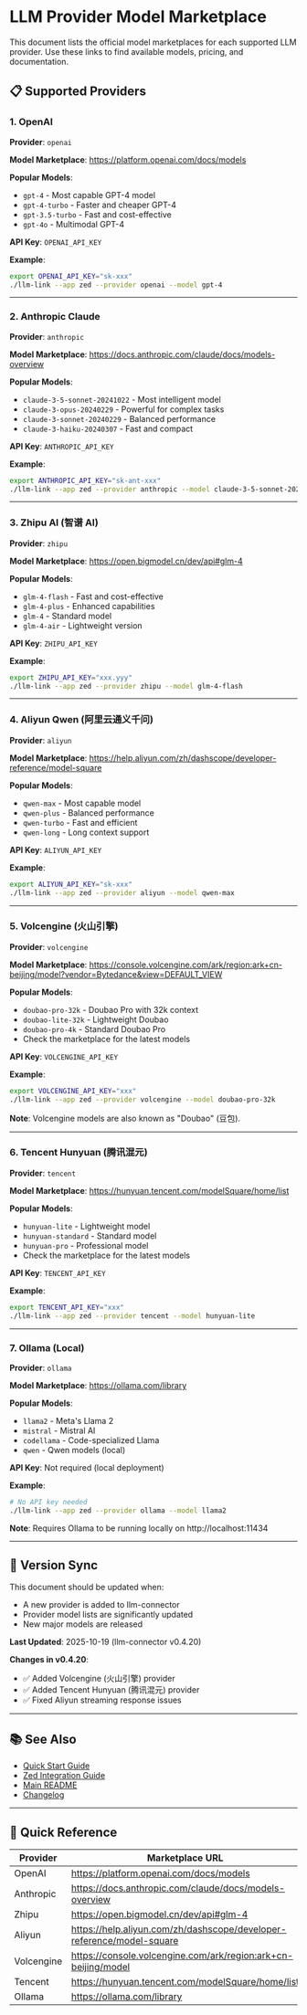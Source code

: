 # LLM Provider Model Marketplace

This document lists the official model marketplaces for each supported LLM provider. Use these links to find available models, pricing, and documentation.

## 📋 Supported Providers

### 1. OpenAI

**Provider**: `openai`

**Model Marketplace**: https://platform.openai.com/docs/models

**Popular Models**:
- `gpt-4` - Most capable GPT-4 model
- `gpt-4-turbo` - Faster and cheaper GPT-4
- `gpt-3.5-turbo` - Fast and cost-effective
- `gpt-4o` - Multimodal GPT-4

**API Key**: `OPENAI_API_KEY`

**Example**:
```bash
export OPENAI_API_KEY="sk-xxx"
./llm-link --app zed --provider openai --model gpt-4
```

---

### 2. Anthropic Claude

**Provider**: `anthropic`

**Model Marketplace**: https://docs.anthropic.com/claude/docs/models-overview

**Popular Models**:
- `claude-3-5-sonnet-20241022` - Most intelligent model
- `claude-3-opus-20240229` - Powerful for complex tasks
- `claude-3-sonnet-20240229` - Balanced performance
- `claude-3-haiku-20240307` - Fast and compact

**API Key**: `ANTHROPIC_API_KEY`

**Example**:
```bash
export ANTHROPIC_API_KEY="sk-ant-xxx"
./llm-link --app zed --provider anthropic --model claude-3-5-sonnet-20241022
```

---

### 3. Zhipu AI (智谱 AI)

**Provider**: `zhipu`

**Model Marketplace**: https://open.bigmodel.cn/dev/api#glm-4

**Popular Models**:
- `glm-4-flash` - Fast and cost-effective
- `glm-4-plus` - Enhanced capabilities
- `glm-4` - Standard model
- `glm-4-air` - Lightweight version

**API Key**: `ZHIPU_API_KEY`

**Example**:
```bash
export ZHIPU_API_KEY="xxx.yyy"
./llm-link --app zed --provider zhipu --model glm-4-flash
```

---

### 4. Aliyun Qwen (阿里云通义千问)

**Provider**: `aliyun`

**Model Marketplace**: https://help.aliyun.com/zh/dashscope/developer-reference/model-square

**Popular Models**:
- `qwen-max` - Most capable model
- `qwen-plus` - Balanced performance
- `qwen-turbo` - Fast and efficient
- `qwen-long` - Long context support

**API Key**: `ALIYUN_API_KEY`

**Example**:
```bash
export ALIYUN_API_KEY="sk-xxx"
./llm-link --app zed --provider aliyun --model qwen-max
```

---

### 5. Volcengine (火山引擎)

**Provider**: `volcengine`

**Model Marketplace**: https://console.volcengine.com/ark/region:ark+cn-beijing/model?vendor=Bytedance&view=DEFAULT_VIEW

**Popular Models**:
- `doubao-pro-32k` - Doubao Pro with 32k context
- `doubao-lite-32k` - Lightweight Doubao
- `doubao-pro-4k` - Standard Doubao Pro
- Check the marketplace for the latest models

**API Key**: `VOLCENGINE_API_KEY`

**Example**:
```bash
export VOLCENGINE_API_KEY="xxx"
./llm-link --app zed --provider volcengine --model doubao-pro-32k
```

**Note**: Volcengine models are also known as "Doubao" (豆包).

---

### 6. Tencent Hunyuan (腾讯混元)

**Provider**: `tencent`

**Model Marketplace**: https://hunyuan.tencent.com/modelSquare/home/list

**Popular Models**:
- `hunyuan-lite` - Lightweight model
- `hunyuan-standard` - Standard model
- `hunyuan-pro` - Professional model
- Check the marketplace for the latest models

**API Key**: `TENCENT_API_KEY`

**Example**:
```bash
export TENCENT_API_KEY="xxx"
./llm-link --app zed --provider tencent --model hunyuan-lite
```

---

### 7. Ollama (Local)

**Provider**: `ollama`

**Model Marketplace**: https://ollama.com/library

**Popular Models**:
- `llama2` - Meta's Llama 2
- `mistral` - Mistral AI
- `codellama` - Code-specialized Llama
- `qwen` - Qwen models (local)

**API Key**: Not required (local deployment)

**Example**:
```bash
# No API key needed
./llm-link --app zed --provider ollama --model llama2
```

**Note**: Requires Ollama to be running locally on http://localhost:11434

---

## 🔄 Version Sync

This document should be updated when:
- A new provider is added to llm-connector
- Provider model lists are significantly updated
- New major models are released

**Last Updated**: 2025-10-19 (llm-connector v0.4.20)

**Changes in v0.4.20**:
- ✅ Added Volcengine (火山引擎) provider
- ✅ Added Tencent Hunyuan (腾讯混元) provider
- ✅ Fixed Aliyun streaming response issues

---

## 📚 See Also

- [Quick Start Guide](QUICK_START.md)
- [Zed Integration Guide](ZED_INTEGRATION.md)
- [Main README](../README.md)
- [Changelog](../CHANGELOG.md)

---

## 🔗 Quick Reference

| Provider | Marketplace URL | API Key Env Var |
|----------|----------------|-----------------|
| OpenAI | https://platform.openai.com/docs/models | `OPENAI_API_KEY` |
| Anthropic | https://docs.anthropic.com/claude/docs/models-overview | `ANTHROPIC_API_KEY` |
| Zhipu | https://open.bigmodel.cn/dev/api#glm-4 | `ZHIPU_API_KEY` |
| Aliyun | https://help.aliyun.com/zh/dashscope/developer-reference/model-square | `ALIYUN_API_KEY` |
| Volcengine | https://console.volcengine.com/ark/region:ark+cn-beijing/model | `VOLCENGINE_API_KEY` |
| Tencent | https://hunyuan.tencent.com/modelSquare/home/list | `TENCENT_API_KEY` |
| Ollama | https://ollama.com/library | N/A (local) |

